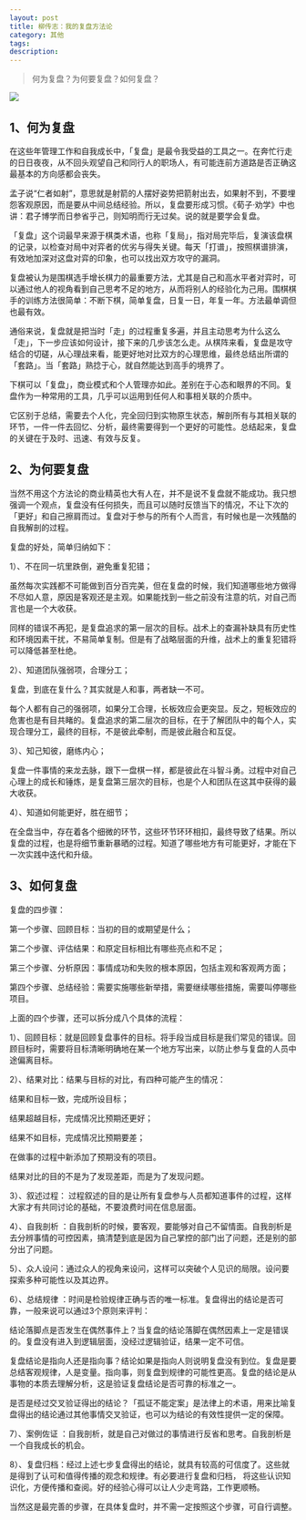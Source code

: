 ```yaml
---
layout: post
title: 柳传志：我的复盘方法论
category: 其他
tags:  
description: 
---
```

> 何为复盘？为何要复盘？如何复盘？

![](https://pic.36krcnd.com/avatar/201611/30012753/ezzs7vmcib103c1n.jpg!heading)

## 1、何为复盘

在这些年管理工作和自我成长中，「复盘」是最令我受益的工具之一。在奔忙行走的日日夜夜，从不回头观望自己和同行人的职场人，有可能连前方道路是否正确这最基本的方向感都会丧失。

孟子说“仁者如射”，意思就是射箭的人摆好姿势把箭射出去，如果射不到，不要埋怨客观原因，而是要从中间总结经验。所以，复盘要形成习惯。《荀子·劝学》中也讲：君子博学而日参省乎己，则知明而行无过矣。说的就是要学会复盘。

「复盘」这个词最早来源于棋类术语，也称「复局」，指对局完毕后，复演该盘棋的记录，以检查对局中对弈者的优劣与得失关键。每天「打谱」，按照棋谱排演，有效地加深对这盘对弈的印象，也可以找出双方攻守的漏洞。

复盘被认为是围棋选手增长棋力的最重要方法，尤其是自己和高水平者对弈时，可以通过他人的视角看到自己思考不足的地方，从而将别人的经验化为己用。围棋棋手的训练方法很简单：不断下棋，简单复盘，日复一日，年复一年。方法最单调但也最有效。

通俗来说，复盘就是把当时「走」的过程重复多遍，并且主动思考为什么这么「走」，下一步应该如何设计，接下来的几步该怎么走。从棋阵来看，复盘是攻守结合的切磋，从心理战来看，能更好地对比双方的心理思维，最终总结出所谓的「套路」。当「套路」熟捻于心，就自然能达到高手的境界了。

下棋可以「复盘」，商业模式和个人管理亦如此。差别在于心态和眼界的不同。复盘作为一种常用的工具，几乎可以运用到任何人和事相关联的介质中。

它区别于总结，需要去个人化，完全回归到实物原生状态，解剖所有与其相关联的环节，一件一件去回忆、分析，最终需要得到一个更好的可能性。总结起来，复盘的关键在于及时、迅速、有效与反复。

##  2、为何要复盘

当然不用这个方法论的商业精英也大有人在，并不是说不复盘就不能成功。我只想强调一个观点，复盘没有任何损失，而且可以随时反馈当下的情况，不让下次的「更好」和自己擦肩而过。复盘对于参与的所有个人而言，有时候也是一次残酷的自我解剖的过程。

复盘的好处，简单归纳如下：

1）、不在同一坑里跌倒，避免重复犯错；

虽然每次实践都不可能做到百分百完美，但在复盘的时候，我们知道哪些地方做得不尽如人意，原因是客观还是主观。如果能找到一些之前没有注意的坑，对自己而言也是一个大收获。

同样的错误不再犯，是复盘追求的第一层次的目标。战术上的查漏补缺具有历史性和环境因素干扰，不易简单复制。但是有了战略层面的升维，战术上的重复犯错将可以降低甚至杜绝。

2）、知道团队强弱项，合理分工；

复盘，到底在复什么？其实就是人和事，两者缺一不可。

每个人都有自己的强弱项，如果分工合理，长板效应会更突显。反之，短板效应的危害也是有目共睹的。复盘追求的第二层次的目标，在于了解团队中的每个人，实现合理分工，最终的目标，不是彼此牵制，而是彼此融合和互促。

3）、知己知彼，磨练内心；

复盘一件事情的来龙去脉，跟下一盘棋一样，都是彼此在斗智斗勇。过程中对自己心理上的成长和锤炼，是复盘第三层次的目标，也是个人和团队在这其中获得的最大收获。

4）、知道如何能更好，胜在细节；

在全盘当中，存在着各个细微的环节，这些环节环环相扣，最终导致了结果。所以复盘的过程，也是将细节重新暴晒的过程。知道了哪些地方有可能更好，才能在下一次实践中迭代和升级。

##  3、如何复盘

复盘的四步骤：

第一个步骤、回顾目标：当初的目的或期望是什么；

第二个步骤、评估结果：和原定目标相比有哪些亮点和不足；

第三个步骤、分析原因：事情成功和失败的根本原因，包括主观和客观两方面；

第四个步骤、总结经验：需要实施哪些新举措，需要继续哪些措施，需要叫停哪些项目。

上面的四个步骤，还可以拆分成八个具体的流程：

1）、回顾目标：就是回顾复盘事件的目标。将手段当成目标是我们常见的错误。回顾目标时，需要将目标清晰明确地在某一个地方写出来，以防止参与复盘的人员中途偏离目标。

2）、结果对比：结果与目标的对比，有四种可能产生的情况：

结果和目标一致，完成所设目标；

结果超越目标，完成情况比预期还更好；

结果不如目标，完成情况比预期要差；

在做事的过程中新添加了预期没有的项目。

结果对比的目的不是为了发现差距，而是为了发现问题。

3）、叙述过程： 过程叙述的目的是让所有复盘参与人员都知道事件的过程，这样大家才有共同讨论的基础，不要浪费时间在信息层面。

4）、自我剖析 ：自我剖析的时候，要客观，要能够对自己不留情面。自我剖析是去分辨事情的可控因素，搞清楚到底是因为自己掌控的部门出了问题，还是别的部分出了问题。

5）、众人设问：通过众人的视角来设问，这样可以突破个人见识的局限。设问要探索多种可能性以及其边界。

6）、总结规律 ：时间是检验规律正确与否的唯一标准。复盘得出的结论是否可靠，一般来说可以通过3个原则来评判：

结论落脚点是否发生在偶然事件上？当复盘的结论落脚在偶然因素上一定是错误的。复盘没有进入到逻辑层面，没经过逻辑验证，结果一定不可信。

复盘结论是指向人还是指向事？结论如果是指向人则说明复盘没有到位。复盘是要总结客观规律，人是变量。指向事，则复盘到规律的可能性更高。复盘的结论是从事物的本质去理解分析，这是验证复盘结论是否可靠的标准之一。

是否是经过交叉验证得出的结论？「孤证不能定案」是法律上的术语，用来比喻复盘得出的结论通过其他事情交叉验证，也可以为结论的有效性提供一定的保障。

7）、案例佐证 ：自我剖析，就是自己对做过的事情进行反省和思考。自我剖析是一个自我成长的机会。

8）、复盘归档：经过上述七步复盘得出的结论，就具有较高的可信度了。这些就是得到了认可和值得传播的观念和规律。有必要进行复盘和归档， 将这些认识知识化，方便传播和查阅。好的经验心得可以让人少走弯路，工作更顺畅。 

当然这是最完善的步骤，在具体复盘时，并不需一定按照这个步骤，可自行调整。
